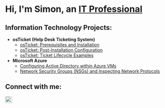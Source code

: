 <h1>Hi, I'm Simon, an <a href="https://www.linkedin.com/in/simon-lieu-b54a39159">IT Professional</a/h1>

<h2>Information Technology Projects:</h2>

- <b>osTicket (Help Desk Ticketing System)</b>
  - [osTicket: Prerequisites and Installation](https://github.com/simonlieu18/osticket-prereqs)
  - [osTicket: Post-Installation Configuration](https://github.com/simonlieu18/post-install-config)
  - [osTicket: Ticket Lifecycle Examples](https://github.com/simonlieu18/ticket-lifecycle)
- <b>Microsoft Azure</b>
  - [Configuring Active Directory within Azure VMs](https://github.com/simonlieu18/configure-ad)
  - [Network Security Groups (NSGs) and Inspecting Network Protocols](https://github.com/simonlieu18/azure-network-protocols)

<h2>Connect with me:</h2>

[<img align="left" alt="Josh | LinkedIn" width="22px" src="https://upload.wikimedia.org/wikipedia/commons/8/81/LinkedIn_icon.svg" />][linkedin]

[linkedin]: https://www.linkedin.com/in/simon-lieu-b54a39159
